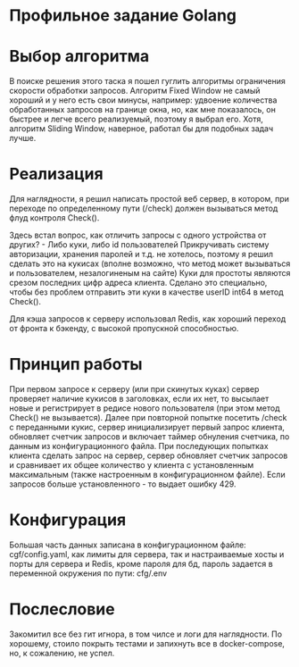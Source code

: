 # Профильное задание Golang

# Выбор алгоритма
В поиске решения этого таска я пошел гуглить алгоритмы ограничения скорости обработки запросов.
Алгоритм Fixed Window не самый хороший и у него есть свои минусы, например: удвоение количества обработанных запросов на границе окна, но, как мне показалось, он быстрее и легче всего реализуемый, поэтому я выбрал его.
Хотя, алгоритм Sliding Window, наверное, работал бы для подобных задач лучше.

# Реализация
Для наглядности, я решил написать простой веб сервер, в котором, при переходе по определенному пути (/check) должен вызываться метод флуд контроля Check().

Здесь встал вопрос, как отличить запросы с одного устройства от других? - Либо куки, либо id пользователей
Прикручивать систему авторизации, хранения паролей и т.д. не хотелось, поэтому я решил сделать это на кукисах (вполне возможно, что метод может вызываться и пользователем, незалогиненым на сайте)
Куки для простоты являются срезом последних цифр адреса клиента. Сделано это специально, чтобы без проблем отправить эти куки в качестве userID int64 в метод Check().

Для кэша запросов к серверу использовал Redis, как хороший переход от фронта к бэкенду, с высокой пропускной способностью.

# Принцип работы
При первом запросе к серверу (или при скинутых куках) сервер проверяет наличие кукисов в заголовках, если их нет, то высылает новые и регистрирует в редисе нового пользователя (при этом метод Check() не вызывается).
Далее при повторной попытке посетить /check с переданными кукис, сервер инициализирует первый запрос клиента, обновляет счетчик запросов и включает таймер обнуления счетчика, по данным из конфигурационного файла.
При последующих попытках клиента сделать запрос на сервер, сервер обновляет счетчик запросов и сравнивает их общее количество у клиента с установленным максимальным (также настроенным в конфигурационном файле).
Если запросов больше установленного - то выдает ошибку 429.

# Конфигурация
Большая часть данных записана в конфигурационном файле: cgf/config.yaml, как лимиты для сервера, так и настраиваемые хосты и порты для сервера и Redis, кроме пароля для бд, пароль задается в переменной окружения по пути: cfg/.env

# Послесловие
Закомитил все без гит игнора, в том чилсе и логи для наглядности. По хорошему, стоило покрыть тестами и запихнуть все в docker-compose, но, к сожалению, не успел.
